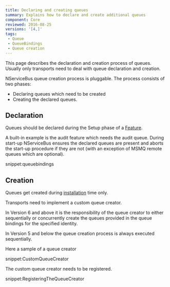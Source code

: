 ```yaml
---
title: Declaring and creating queues
summary: Explains how to declare and create additional queues
component: Core
reviewed: 2016-08-25
versions: '[4,]'
tags:
 - Queue
 - QueueBindings
 - Queue creation
---
```


This page describes the declaration and creation process of queues. Usually only transports need to deal with queue declaration and creation.

NServiceBus queue creation process is pluggable. The process consists of two phases:

* Declaring queues which need to be created
* Creating the declared queues.


## Declaration

Queues should be declared during the Setup phase of a [Feature](/nservicebus/pipeline/features.md).

A built-in example is the audit feature which needs the audit queue. During start-up NServiceBus ensures the declared queues are present and aborts the start-up procedure if they are not (with an exception of MSMQ remote queues which are optional).

snippet:queuebindings


## Creation

Queues get created during [installation](/nservicebus/operations/installers.md) time only.

Transports need to implement a custom queue creator.

In Version 6 and above it is the responsibility of the queue creator to either sequentially or concurrently create the queues provided in the queue bindings for the specified identity.

In Version 5 and below the queue creation process is always executed sequentially.

Here a sample of a queue creator

snippet:CustomQueueCreator

The custom queue creator needs to be registered.

snippet:RegisteringTheQueueCreator